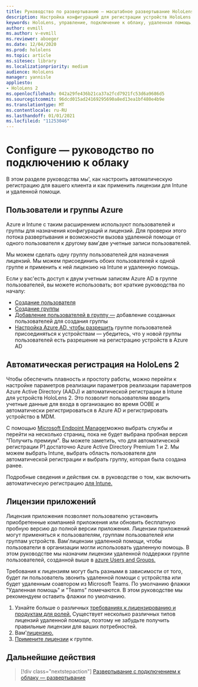 ```yaml
---
title: Руководство по развертыванию — масштабное развертывание HoloLens 2 с подключением к облаку с помощью удаленной помощи — настройка
description: Настройка конфигураций для регистрации устройств HoloLens в сети Cloud Connected
keywords: HoloLens, управление, подключение к облаку, удаленная помощь, AAD, Azure AD, MDM, управление мобильными устройствами
author: evmill
ms.author: v-evmill
ms.reviewer: aboeger
ms.date: 12/04/2020
ms.prod: hololens
ms.topic: article
ms.sitesec: library
ms.localizationpriority: medium
audience: HoloLens
manager: yannisle
appliesto:
- HoloLens 2
ms.openlocfilehash: 042a29fe436b21ca37a2fcd7921fc53d6a9686d5
ms.sourcegitcommit: 96dcd015ad24169295690a8ed13ea1bf480e4b9e
ms.translationtype: MT
ms.contentlocale: ru-RU
ms.lasthandoff: 01/01/2021
ms.locfileid: "11253046"
---
```

# Configure — руководство по подключению к облаку

В этом разделе руководства мы&#39;, как настроить автоматическую регистрацию для вашего клиента и как применить лицензии для Intune и удаленной помощи.

## Пользователи и группы Azure

Azure и Intune с таким расширением используют пользователей и группы для назначения конфигураций и лицензий. Для проверки этого потока развертывания и возможности вызова удаленной помощи от одного пользователя к другому вам&#39;две учетные записи пользователей.

Мы можем сделать одну группу пользователей для назначения лицензий. Мы можем присоединить обоих пользователей к одной группе и применить к ней лицензию на Intune и удаленную помощь.

Если у вас&#39;есть доступ к двум учетным записям Azure AD в группе пользователей, вы можете использовать; вот краткие руководства по началу:

- [Создание пользователя](https://docs.microsoft.com/mem/intune/fundamentals/quickstart-create-user)
- [Создание группы](https://docs.microsoft.com/mem/intune/fundamentals/quickstart-create-group)
- [Добавление пользователей в группу —](https://docs.microsoft.com/azure/active-directory/fundamentals/active-directory-groups-members-azure-portal) добавление созданных пользователей для создания группы
- [Настройка Azure AD, чтобы разрешить](https://docs.microsoft.com/azure/active-directory/devices/azureadjoin-plan#configure-your-device-settings) группе пользователей присоединяться к устройствам — убедитесь, что у новой группы пользователей есть разрешение на регистрацию устройств в Azure AD

## Автоматическая регистрация на HoloLens 2

Чтобы обеспечить плавность и простоту работы, можно перейти к настройке параметров реализации параметров реализации параметров Azure Active Directory (AADJ) и автоматической регистрации в Intune для устройств HoloLens 2. Это позволит пользователям вводить учетные данные для входа в организацию во время OOBE и автоматически регистрироваться в Azure AD и регистрировать устройство в MDM.

С помощью [Microsoft Endpoint Manager](https://endpoint.microsoft.com/#home)можно выбрать службы и перейти на несколько страниц, пока не будет выбрана пробная версия "Получить премиум". Вы можете заметить, что для автоматической регистрации P1 достаточно Azure Active Directory Premium 1 и 2. Мы можем выбрать Intune, выбрать область пользователя для автоматической регистрации и выбрать группу, которая была создана ранее.

Подробные сведения и действия см. в руководстве о том, как включить автоматическую регистрацию [для Intune.](https://docs.microsoft.com/mem/intune/enrollment/quickstart-setup-auto-enrollment)

## Лицензии приложений

Лицензия приложения позволяет пользователю установить приобретенные компанией приложения или обновить бесплатную пробную версию до полной версии приложения. Лицензии приложений могут применяться к пользователям, группам пользователей или группам устройств. Вам&#39;лицензии удаленной помощи, чтобы пользователи в организации могли использовать удаленную помощь. В этом руководстве мы назначим лицензии удаленной поддержки группе пользователей, созданной выше в [azure Users and Groups.](hololens2-cloud-connected-configure.md#azure-users-and-groups)

Требования к лицензиям могут быть разными в зависимости от того, будет ли пользователь звонить удаленной помощи с устройства или будет удаленным соавтором из Microsoft Teams. По умолчанию флажки "Удаленная помощь" и "Teams" помечаются. В этом руководстве мы рекомендуем оставить флажки по умолчанию.

1. Узнайте больше о различных [требованиях к лицензированию и продуктам для ролей.](https://docs.microsoft.com/dynamics365/mixed-reality/remote-assist/requirements#licensing-and-product-requirements-per-role) Существует несколько различных типов лицензий удаленной помощи, поэтому не забудьте получить правильные лицензии для ваших потребностей.
2. Вам&#39;[лицензию.](https://docs.microsoft.com/dynamics365/mixed-reality/remote-assist/buy-remote-assist)
3. [Примените лицензии](https://docs.microsoft.com/dynamics365/mixed-reality/remote-assist/deploy-remote-assist) к группе.

## Дальнейшие действия

> [!div class="nextstepaction"]
> [Развертывание с подключением к облаку — развертывание](hololens2-cloud-connected-deploy.md)